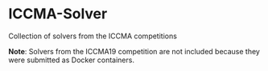 # ICCMA-Solver
Collection of solvers from the ICCMA competitions

**Note**: Solvers from the ICCMA19 competition are not included because they were submitted as Docker containers.
